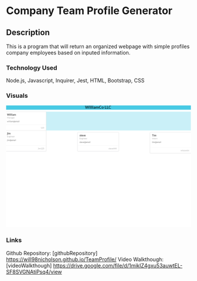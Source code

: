 # Company Team Profile Generator


## Description

This is a program that will return an organized webpage with simple profiles company employees 
based on inputed information. 

### Technology Used

Node.js, Javascript, Inquirer, Jest, HTML, Bootstrap, CSS

### Visuals

![screenshot](./Images/scrnsht.png)


### Links
Github Repository:
[githubRepository]  https://will98nicholson.github.io/TeamProfile/
Video Walkthough:
[videoWalkthough]  https://drive.google.com/file/d/1mikIZ4gxu53auwtEL-SF8SVGNAtiPsq4/view